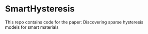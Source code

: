 # SmartHysteresis
This repo contains code for the paper: Discovering sparse hysteresis models for smart materials
